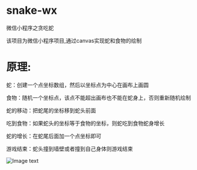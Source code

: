 # snake-wx
微信小程序之贪吃蛇

该项目为微信小程序项目,通过canvas实现蛇和食物的绘制

# 原理:
蛇：创建一个点坐标数组，然后以坐标点为中心在画布上画圆

食物：随机一个坐标点，该点不能超出画布也不能在蛇身上，否则重新随机绘制

蛇的移动：把蛇尾的坐标移到蛇头前面

吃到食物：如果蛇头的坐标等于食物的坐标，则蛇吃到食物蛇身增长

蛇的增长：在蛇尾后面加一个点坐标即可

游戏结束：蛇头撞到墙壁或者撞到自己身体则游戏结束


![Image text](https://github.com/whl01135020/snake-wx/blob/master/Snake/images/1.png)
